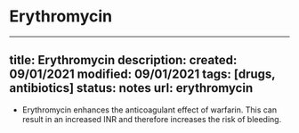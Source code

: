 # Erythromycin
---
title: Erythromycin
description: 
created: 09/01/2021
modified: 09/01/2021
tags: [drugs, antibiotics]
status: notes
url: erythromycin
---


* Erythromycin enhances the anticoagulant effect of warfarin. This can result in an increased INR and therefore increases the risk of bleeding.

<!-- {BearID:210A1D94-0EB3-4EC0-A541-3785FC5964A9-414-00006F221B8E6F80} -->
